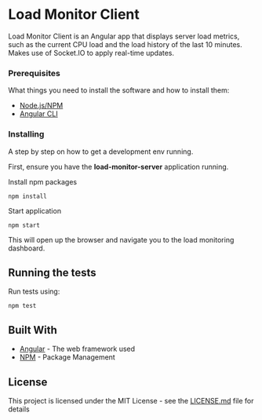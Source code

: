 # Load Monitor Client

Load Monitor Client is an Angular app that displays server load metrics, such as the current CPU load and the load history of the last 10 minutes. Makes use of Socket.IO to apply real-time updates.

### Prerequisites

What things you need to install the software and how to install them:

- [Node.js/NPM](https://nodejs.org/en/)
- [Angular CLI](https://angular.io/guide/quickstart)

### Installing

A step by step on how to get a development env running.

First, ensure you have the **load-monitor-server** application running.

Install npm packages

```
npm install
```

Start application

```
npm start
```

This will open up the browser and navigate you to the load monitoring dashboard.

## Running the tests

Run tests using:

```
npm test
```

## Built With

- [Angular](https://angular.io/) - The web framework used
- [NPM](https://www.npmjs.com/) - Package Management

## License

This project is licensed under the MIT License - see the [LICENSE.md](LICENSE.md) file for details
